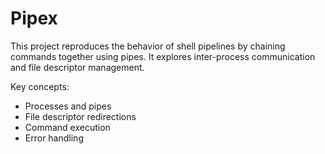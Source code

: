 # Pipex

This project reproduces the behavior of shell pipelines by chaining commands together using pipes. It explores inter-process communication and file descriptor management.

Key concepts:
- Processes and pipes
- File descriptor redirections
- Command execution
- Error handling
